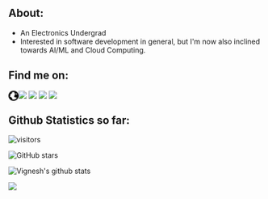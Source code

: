 ## About:

* An Electronics Undergrad
* Interested in software development in general, but I'm now also inclined towards AI/ML and Cloud Computing.

## Find me on:

[<img align="left"  width="20px" src="https://raw.githubusercontent.com/iconic/open-iconic/master/svg/globe.svg" />][website]
[<img align="left"  width="20px" src="https://cdn.jsdelivr.net/npm/simple-icons@v3/icons/linkedin.svg" />][linkedin]
[<img align="left" width="20px" src="https://cdn.jsdelivr.net/npm/simple-icons@3.4.0/icons/gmail.svg" />][mail]
[<img align="left" width="20px" src="https://cdn.jsdelivr.net/npm/simple-icons@3.4.0/icons/github.svg" />][github]
[<img align="left" width="20px" src="https://cdn.jsdelivr.net/npm/simple-icons@3.4.0/icons/stackoverflow.svg" />][stackoverflow]


<br />

## Github Statistics so far:

![visitors](https://visitor-badge.laobi.icu/badge?page_id=ToastCoder.visitor-badge) 

![GitHub stars](https://img.shields.io/github/stars/ToastCoder/ToastCoder?style=social)  

![Vignesh's github stats](https://github-readme-stats.vercel.app/api?username=ToastCoder&show_icons=true&theme=highcontrast&align=right&show_owner=true&include_all_commits=true&cache_seconds=1800)

<a href="https://github.com/ToastCoder/github-readme-stats">
<img align="left" src="https://github-readme-stats.vercel.app/api/top-langs/?username=ToastCoder&layout=compact&title_color=fff&text_color=ebebe0&bg_color=151515" />
</a>




[stackoverflow]:https://stackoverflow.com/users/13433089/vicky/
[website]: https://toastcoder.github.io/
[linkedin]: https://www.linkedin.com/in/vicky2k1/
[github]: https://github.com/ToastCoder/
[mail]: mailto:vicky.pcbasic@gmail.com
